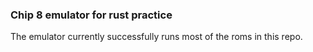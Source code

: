 ### Chip 8 emulator for rust practice

The emulator currently successfully runs most of the roms in this repo.
